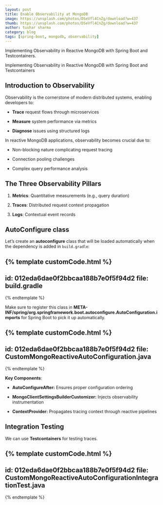 ```yaml
---
layout: post
title: Enable Observability at MongoDB
image: https://unsplash.com/photos/DSeVfl4CnZg/download?w=437
thumb: https://unsplash.com/photos/DSeVfl4CnZg/download?w=437
author: tushar sharma
category: blog
tags: [spring-boot, mongodb, observability]
---
```


Implementing Observability in Reactive MongoDB with Spring Boot and Testcontainers. <!-- truncate_here -->

Implementing Observability in Reactive MongoDB with Spring Boot and Testcontainers

## Introduction to Observability

Observability is the cornerstone of modern distributed systems, enabling developers to:
- **Trace** request flows through microservices

- **Measure** system performance via metrics

- **Diagnose** issues using structured logs

In reactive MongoDB applications, observability becomes crucial due to:

- Non-blocking nature complicating request tracing

- Connection pooling challenges

- Complex query performance analysis


## The Three Observability Pillars

1. **Metrics**: Quantitative measurements (e.g., query duration)

2. **Traces**: Distributed request context propagation

3. **Logs**: Contextual event records

## AutoConfigure class

Let’s create an **autoconfigure** class that will be loaded automatically when the dependency is added in `build.gradle`:


{% template  customCode.html %}
---
id: 012eda6dae0f2bbcaa188b7e0f5f94d2
file: build.gradle
---
{% endtemplate %}

Make sure to register this class in **META-INF/spring/org.springframework.boot.autoconfigure.AutoConfiguration.imports** for Spring Boot to pick it up automatically.
<br>


{% template  customCode.html %}
---
id: 012eda6dae0f2bbcaa188b7e0f5f94d2
file: CustomMongoReactiveAutoConfiguration.java
---
{% endtemplate %}

**Key Components**:

- **AutoConfigureAfter:** Ensures proper configuration ordering

- **MongoClientSettingsBuilderCustomizer:** Injects observability instrumentation

- **ContextProvider:** Propagates tracing context through reactive pipelines

## Integration Testing

We can use **Testcontainers** for testing traces.


{% template  customCode.html %}
---
id: 012eda6dae0f2bbcaa188b7e0f5f94d2
file: CustomMongoReactiveAutoConfigurationIntegrationTest.java
---
{% endtemplate %}

```